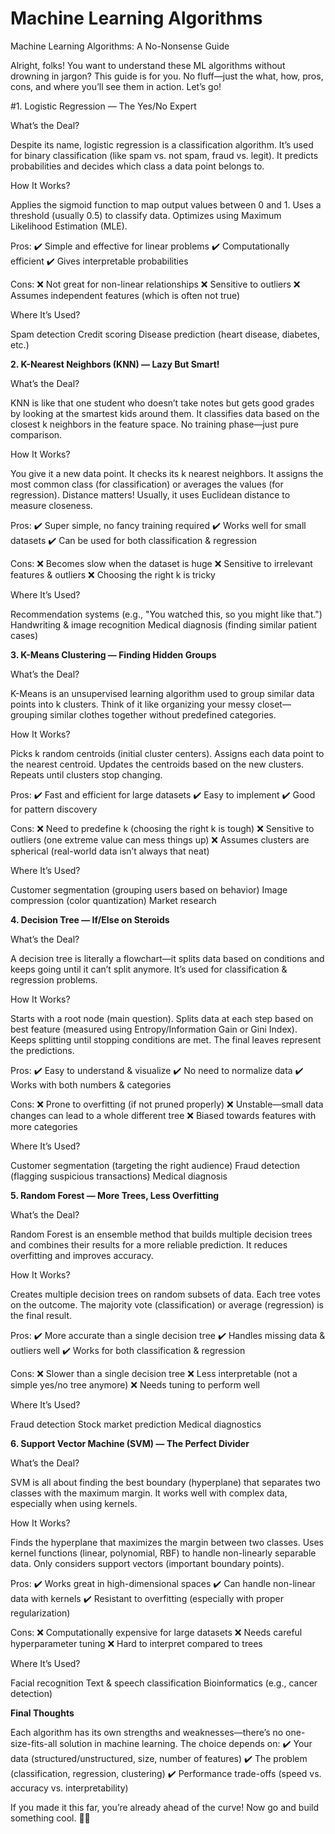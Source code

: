 
# Machine Learning Algorithms

Machine Learning Algorithms: A No-Nonsense Guide

Alright, folks! You want to understand these ML algorithms without drowning in jargon? This guide is for you. No fluff—just the what, how, pros, cons, and where you’ll see them in action. Let’s go!

#1. Logistic Regression — The Yes/No Expert

What’s the Deal?

Despite its name, logistic regression is a classification algorithm. It’s used for binary classification (like spam vs. not spam, fraud vs. legit). It predicts probabilities and decides which class a data point belongs to.

How It Works?

Applies the sigmoid function to map output values between 0 and 1.
Uses a threshold (usually 0.5) to classify data.
Optimizes using Maximum Likelihood Estimation (MLE).

Pros:
✔️ Simple and effective for linear problems
✔️ Computationally efficient
✔️ Gives interpretable probabilities

Cons:
❌ Not great for non-linear relationships
❌ Sensitive to outliers
❌ Assumes independent features (which is often not true)

Where It’s Used?

Spam detection
Credit scoring
Disease prediction (heart disease, diabetes, etc.)

**2. K-Nearest Neighbors (KNN) — Lazy But Smart!**

What’s the Deal?

KNN is like that one student who doesn’t take notes but gets good grades by looking at the smartest kids around them. It classifies data based on the closest k neighbors in the feature space. No training phase—just pure comparison.

How It Works?

You give it a new data point.
It checks its k nearest neighbors.
It assigns the most common class (for classification) or averages the values (for regression).
Distance matters! Usually, it uses Euclidean distance to measure closeness.

Pros:
✔️ Super simple, no fancy training required
✔️ Works well for small datasets
✔️ Can be used for both classification & regression

Cons:
❌ Becomes slow when the dataset is huge
❌ Sensitive to irrelevant features & outliers
❌ Choosing the right k is tricky

Where It’s Used?

Recommendation systems (e.g., "You watched this, so you might like that.")
Handwriting & image recognition
Medical diagnosis (finding similar patient cases)

**3. K-Means Clustering — Finding Hidden Groups**

What’s the Deal?

K-Means is an unsupervised learning algorithm used to group similar data points into k clusters. Think of it like organizing your messy closet—grouping similar clothes together without predefined categories.

How It Works?

Picks k random centroids (initial cluster centers).
Assigns each data point to the nearest centroid.
Updates the centroids based on the new clusters.
Repeats until clusters stop changing.

Pros:
✔️ Fast and efficient for large datasets
✔️ Easy to implement
✔️ Good for pattern discovery

Cons:
❌ Need to predefine k (choosing the right k is tough)
❌ Sensitive to outliers (one extreme value can mess things up)
❌ Assumes clusters are spherical (real-world data isn’t always that neat)

Where It’s Used?

Customer segmentation (grouping users based on behavior)
Image compression (color quantization)
Market research

**4. Decision Tree — If/Else on Steroids**

What’s the Deal?

A decision tree is literally a flowchart—it splits data based on conditions and keeps going until it can’t split anymore. It’s used for classification & regression problems.

How It Works?

Starts with a root node (main question).
Splits data at each step based on best feature (measured using Entropy/Information Gain or Gini Index).
Keeps splitting until stopping conditions are met.
The final leaves represent the predictions.

Pros:
✔️ Easy to understand & visualize
✔️ No need to normalize data
✔️ Works with both numbers & categories

Cons:
❌ Prone to overfitting (if not pruned properly)
❌ Unstable—small data changes can lead to a whole different tree
❌ Biased towards features with more categories

Where It’s Used?

Customer segmentation (targeting the right audience)
Fraud detection (flagging suspicious transactions)
Medical diagnosis

**5. Random Forest — More Trees, Less Overfitting**

What’s the Deal?

Random Forest is an ensemble method that builds multiple decision trees and combines their results for a more reliable prediction. It reduces overfitting and improves accuracy.

How It Works?

Creates multiple decision trees on random subsets of data.
Each tree votes on the outcome.
The majority vote (classification) or average (regression) is the final result.

Pros:
✔️ More accurate than a single decision tree
✔️ Handles missing data & outliers well
✔️ Works for both classification & regression

Cons:
❌ Slower than a single decision tree
❌ Less interpretable (not a simple yes/no tree anymore)
❌ Needs tuning to perform well

Where It’s Used?

Fraud detection
Stock market prediction
Medical diagnostics

**6. Support Vector Machine (SVM) — The Perfect Divider**

What’s the Deal?

SVM is all about finding the best boundary (hyperplane) that separates two classes with the maximum margin. It works well with complex data, especially when using kernels.

How It Works?

Finds the hyperplane that maximizes the margin between two classes.
Uses kernel functions (linear, polynomial, RBF) to handle non-linearly separable data.
Only considers support vectors (important boundary points).

Pros:
✔️ Works great in high-dimensional spaces
✔️ Can handle non-linear data with kernels
✔️ Resistant to overfitting (especially with proper regularization)

Cons:
❌ Computationally expensive for large datasets
❌ Needs careful hyperparameter tuning
❌ Hard to interpret compared to trees

Where It’s Used?

Facial recognition
Text & speech classification
Bioinformatics (e.g., cancer detection)

**Final Thoughts**

Each algorithm has its own strengths and weaknesses—there’s no one-size-fits-all solution in machine learning. The choice depends on:
✔️ Your data (structured/unstructured, size, number of features)
✔️ The problem (classification, regression, clustering)
✔️ Performance trade-offs (speed vs. accuracy vs. interpretability)

If you made it this far, you’re already ahead of the curve! Now go and build something cool. 🚀🔥

